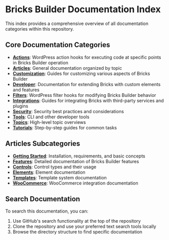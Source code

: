 # Bricks Builder Documentation Index

This index provides a comprehensive overview of all documentation categories within this repository.

## Core Documentation Categories

- [**Actions**](/docs/actions/): WordPress action hooks for executing code at specific points in Bricks Builder operation
- [**Articles**](/docs/articles/): General documentation organized by topic
- [**Customization**](/docs/customization/): Guides for customizing various aspects of Bricks Builder
- [**Developer**](/docs/developer/): Documentation for extending Bricks with custom elements and features
- [**Filters**](/docs/filters/): WordPress filter hooks for modifying Bricks Builder behavior
- [**Integrations**](/docs/integrations/): Guides for integrating Bricks with third-party services and plugins
- [**Security**](/docs/security/): Security best practices and considerations
- [**Tools**](/docs/tools/): CLI and other developer tools
- [**Topics**](/docs/topics/): High-level topic overviews
- [**Tutorials**](/docs/tutorials/): Step-by-step guides for common tasks

## Articles Subcategories

- [**Getting Started**](/docs/articles/getting-started/): Installation, requirements, and basic concepts
- [**Features**](/docs/articles/features/): Detailed documentation of Bricks Builder features
- [**Controls**](/docs/articles/controls/): Control types and their usage
- [**Elements**](/docs/articles/elements/): Element documentation
- [**Templates**](/docs/articles/templates/): Template system documentation
- [**WooCommerce**](/docs/articles/woocommerce/): WooCommerce integration documentation

## Search Documentation

To search this documentation, you can:

1. Use GitHub's search functionality at the top of the repository
2. Clone the repository and use your preferred text search tools locally
3. Browse the directory structure to find specific documentation